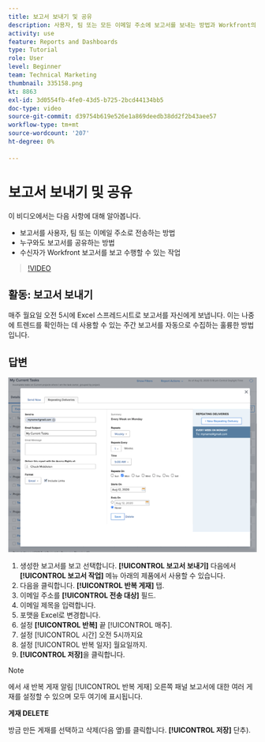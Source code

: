 ```yaml
---
title: 보고서 보내기 및 공유
description: 사용자, 팀 또는 모든 이메일 주소에 보고서를 보내는 방법과 Workfront의 모든 사용자와 보고서를 공유하는 방법을 알아봅니다.
activity: use
feature: Reports and Dashboards
type: Tutorial
role: User
level: Beginner
team: Technical Marketing
thumbnail: 335158.png
kt: 8863
exl-id: 3d0554fb-4fe0-43d5-b725-2bcd44134bb5
doc-type: video
source-git-commit: d39754b619e526e1a869deedb38dd2f2b43aee57
workflow-type: tm+mt
source-wordcount: '207'
ht-degree: 0%

---
```


# 보고서 보내기 및 공유

이 비디오에서는 다음 사항에 대해 알아봅니다.

* 보고서를 사용자, 팀 또는 이메일 주소로 전송하는 방법
* 누구와도 보고서를 공유하는 방법
* 수신자가 Workfront 보고서를 보고 수행할 수 있는 작업

>[!VIDEO](https://video.tv.adobe.com/v/335158/?quality=12)

## 활동: 보고서 보내기

매주 월요일 오전 5시에 Excel 스프레드시트로 보고서를 자신에게 보냅니다. 이는 나중에 트렌드를 확인하는 데 사용할 수 있는 주간 보고서를 자동으로 수집하는 훌륭한 방법입니다.

## 답변

![반복 보고서 게재를 설정하는 화면의 이미지](assets/send-a-report.png)

1. 생성한 보고서를 보고 선택합니다. **[!UICONTROL 보고서 보내기]** 다음에서 **[!UICONTROL 보고서 작업]** 메뉴 아래의 제품에서 사용할 수 있습니다.
1. 다음을 클릭합니다. **[!UICONTROL 반복 게재]** 탭.
1. 이메일 주소를 **[!UICONTROL 전송 대상]** 필드.
1. 이메일 제목을 입력합니다.
1. 포맷을 Excel로 변경합니다.
1. 설정 **[!UICONTROL 반복]** 끝 [!UICONTROL 매주].
1. 설정 [!UICONTROL 시간] 오전 5시까지요
1. 설정 [!UICONTROL 반복 일자] 월요일까지.
1. **[!UICONTROL 저장]**&#x200B;을 클릭합니다.

>[!NOTE]
>
>에서 새 반복 게재 알림 [!UICONTROL 반복 게재] 오른쪽 패널 보고서에 대한 여러 게재를 설정할 수 있으며 모두 여기에 표시됩니다.

**게재 DELETE**

방금 만든 게재를 선택하고 삭제(다음 옆)를 클릭합니다. **[!UICONTROL 저장]** 단추).
